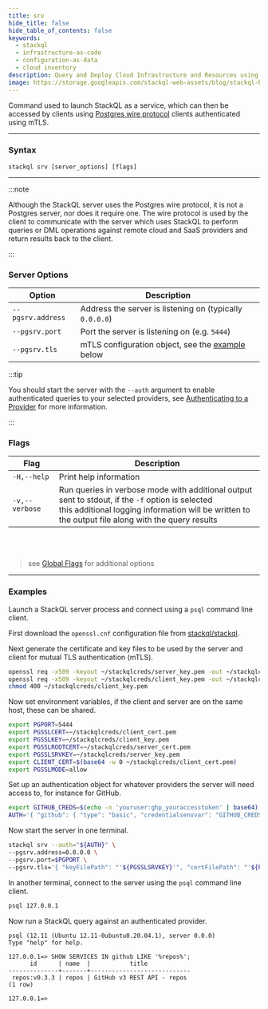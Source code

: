 ```yaml
---
title: srv
hide_title: false
hide_table_of_contents: false
keywords:
  - stackql
  - infrastructure-as-code
  - configuration-as-data
  - cloud inventory
description: Query and Deploy Cloud Infrastructure and Resources using SQL
image: https://storage.googleapis.com/stackql-web-assets/blog/stackql-blog-post-featured-image.png
---
```


Command used to launch StackQL as a service, which can then be accessed by clients using [Postgres wire protocol](https://www.postgresql.org/docs/current/protocol.html) clients authenticated using mTLS.

* * * 

### Syntax

`stackql srv [server_options] [flags]`

* * *

:::note

Although the StackQL server uses the Postgres wire protocol, it is not a Postgres server, nor does it require one.  The wire protocol is used by the client to communicate with the server which uses StackQL to perform queries or DML operations against remote cloud and SaaS providers and return results back to the client.

:::

### Server Options

| Option | Description |
|--|--|
|`--pgsrv.address`|Address the server is listening on (typically `0.0.0.0`)|
|`--pgsrv.port`|Port the server is listening on (e.g. `5444`)|
|`--pgsrv.tls`|mTLS configuration object, see the [example](#examples) below|

:::tip

You should start the server with the `--auth` argument to enable authenticated queries to your selected providers, see [Authenticating to a Provider](/docs/getting-started/authenticating) for more information.

:::

### Flags

| Flag | Description |
|--|--|
|`-H,--help`|Print help information|
|`-v,--verbose`|Run queries in verbose mode with additional output sent to stdout, if the `-f` option is selected<br/>this additional logging information will be written to the output file along with the query results|
&nbsp;  
&nbsp;  
> see [Global Flags](/docs/command-line-usage/global-flags) for additional options

* * *

### Examples

Launch a StackQL server process and connect using a `psql` command line client.  

First download the `openssl.cnf` configuration file from [stackql/stackql](https://raw.githubusercontent.com/stackql/stackql/main/test/server/mtls/openssl.cnf).  

Next generate the certificate and key files to be used by the server and client for mutual TLS authentication (mTLS).  

```bash
openssl req -x509 -keyout ~/stackqlcreds/server_key.pem -out ~/stackqlcreds/server_cert.pem -config ./openssl.cnf -days 365
openssl req -x509 -keyout ~/stackqlcreds/client_key.pem -out ~/stackqlcreds/client_cert.pem -config ./openssl.cnf -days 365
chmod 400 ~/stackqlcreds/client_key.pem
```

Now set environment variables, if the client and server are on the same host, these can be shared.  

```bash
export PGPORT=5444
export PGSSLCERT=~/stackqlcreds/client_cert.pem
export PGSSLKEY=~/stackqlcreds/client_key.pem
export PGSSLROOTCERT=~/stackqlcreds/server_cert.pem
export PGSSLSRVKEY=~/stackqlcreds/server_key.pem
export CLIENT_CERT=$(base64 -w 0 ~/stackqlcreds/client_cert.pem)
export PGSSLMODE=allow
```

Set up an authentication object for whatever providers the server will need access to, for instance for GitHub.  

```bash
export GITHUB_CREDS=$(echo -n 'youruser:ghp_youraccesstoken' | base64)
AUTH='{ "github": { "type": "basic", "credentialsenvvar": "GITHUB_CREDS" } }'
```

Now start the server in one terminal.  

```bash
stackql srv --auth="${AUTH}" \
--pgsrv.address=0.0.0.0 \
--pgsrv.port=$PGPORT \
--pgsrv.tls='{ "keyFilePath": "'${PGSSLSRVKEY}'", "certFilePath": "'${PGSSLROOTCERT}'", "clientCAs": [ "'${CLIENT_CERT}'" ] }'
```

In another terminal, connect to the server using the `psql` command line client.  

```bash
psql 127.0.0.1
```

Now run a StackQL query against an authenticated provider.  

```
psql (12.11 (Ubuntu 12.11-0ubuntu0.20.04.1), server 0.0.0)
Type "help" for help.

127.0.0.1=> SHOW SERVICES IN github LIKE '%repos%';
      id      | name  |           title
--------------+-------+----------------------------
 repos:v0.3.3 | repos | GitHub v3 REST API - repos
(1 row)

127.0.0.1=>
```